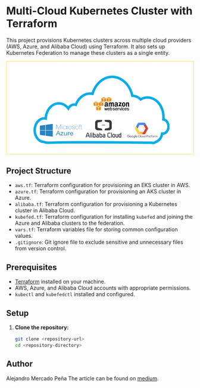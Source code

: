 # Multi-Cloud Kubernetes Cluster with Terraform

This project provisions Kubernetes clusters across multiple cloud providers (AWS, Azure, and Alibaba Cloud) using Terraform. It also sets up Kubernetes Federation to manage these clusters as a single entity.

![Multi-Cloud Deployment](multi_deploy.jpeg)

## Project Structure

- `aws.tf`: Terraform configuration for provisioning an EKS cluster in AWS.
- `azure.tf`: Terraform configuration for provisioning an AKS cluster in Azure.
- `alibaba.tf`: Terraform configuration for provisioning a Kubernetes cluster in Alibaba Cloud.
- `kubefed.tf`: Terraform configuration for installing `kubefed` and joining the Azure and Alibaba clusters to the federation.
- `vars.tf`: Terraform variables file for storing common configuration values.
- `.gitignore`: Git ignore file to exclude sensitive and unnecessary files from version control.

## Prerequisites

- [Terraform](https://www.terraform.io/downloads.html) installed on your machine.
- AWS, Azure, and Alibaba Cloud accounts with appropriate permissions.
- `kubectl` and `kubefedctl` installed and configured.

## Setup

1. **Clone the repository:**

   ```sh
   git clone <repository-url>
   cd <repository-directory>


## Author 
Alejandro Mercado Peña
The article can be found on [medium](https://alexmarket.medium.com/kubernetes-cluster-in-multiple-clouds-e9f5af083cca).